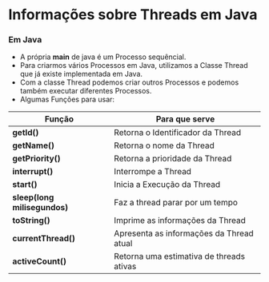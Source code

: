 #  Informações sobre Threads em Java

### Em Java

* A própria **main** de java é um Processo sequêncial.
* Para criarmos vários Processos em Java, utilizamos a Classe Thread que já existe implementada em Java.
* Com a classe Thread podemos criar outros Processos e podemos também executar diferentes Processos.
* Algumas Funções para usar:

Função|Para que serve
|---|---|
**getId()**| Retorna o Identificador da Thread
**getName()**| Retorna o nome da Thread
**getPriority()**|Retorna a prioridade da Thread
**interrupt()**| Interrompe a Thread
**start()**|Inicia a Execução da Thread
**sleep(long milisegundos)**|Faz a thread parar por um tempo
**toString()**|Imprime as informações da Thread
**currentThread()**|Apresenta as informações da Thread atual
**activeCount()**| Retorna uma estimativa de threads ativas
